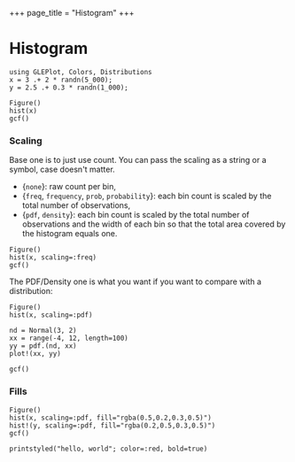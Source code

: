 +++
page_title = "Histogram"
+++

# Histogram

```!
using GLEPlot, Colors, Distributions
x = 3 .+ 2 * randn(5_000);
y = 2.5 .+ 0.3 * randn(1_000);
```

```!
Figure()
hist(x)
gcf()
```

### Scaling

Base one is to just use count. You can pass the scaling as a string or a symbol, case doesn't matter.

* \{`none`\}: raw count per bin,
* \{`freq`, `frequency`, `prob`, `probability`\}: each bin count is scaled by the total number of observations,
* \{`pdf`, `density`\}: each bin count is scaled by the total number of observations and the width of each bin
so that the total area covered by the histogram equals one.

```!
Figure()
hist(x, scaling=:freq)
gcf()
```

The PDF/Density one is what you want if you want to compare with a distribution:

```!
Figure()
hist(x, scaling=:pdf)

nd = Normal(3, 2)
xx = range(-4, 12, length=100)
yy = pdf.(nd, xx)
plot!(xx, yy)

gcf()
```

### Fills

```!
Figure()
hist(x, scaling=:pdf, fill="rgba(0.5,0.2,0.3,0.5)")
hist!(y, scaling=:pdf, fill="rgba(0.2,0.5,0.3,0.5)")
gcf()
```

```!
printstyled("hello, world"; color=:red, bold=true)
```
